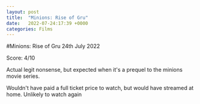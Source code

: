 ```yaml
---
layout: post
title:  "Minions: Rise of Gru"
date:   2022-07-24:17:39 +0000
categories: Films
---
```


#Minions: Rise of Gru
24th July 2022

Score: 4/10

Actual legit nonsense, but expected when it's a prequel to the minions movie series. 

Wouldn't have paid a full ticket price to watch, but would have streamed at home. Unlikely to watch again